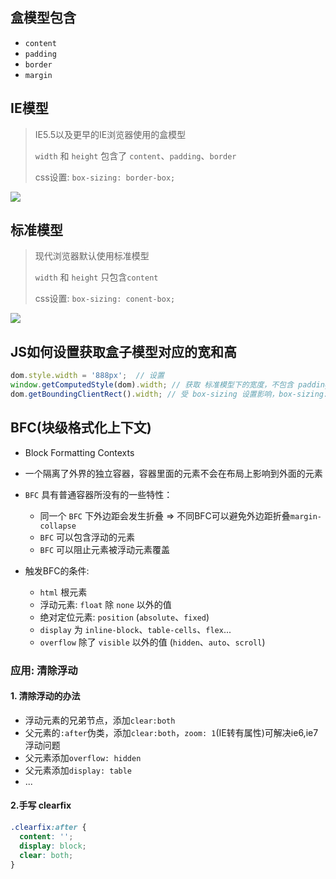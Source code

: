 

## 盒模型包含
+ `content`
+ `padding`
+ `border`
+ `margin`

## IE模型
> IE5.5以及更早的IE浏览器使用的盒模型
>
> `width` 和 `height` 包含了 `content`、`padding`、`border`
>
> css设置: `box-sizing: border-box;`

![](@site/static/docs/04.CSS篇/盒模型.jpg)


## 标准模型
> 现代浏览器默认使用标准模型
>
> `width` 和 `height` 只包含`content`
>
> css设置: `box-sizing: conent-box;`

![](@site/static/docs/04.CSS篇/标准模型.jpg)

## JS如何设置获取盒子模型对应的宽和高
```js
dom.style.width = '888px';  // 设置
window.getComputedStyle(dom).width; // 获取 标准模型下的宽度，不包含 padding和border
dom.getBoundingClientRect().width; // 受 box-sizing 设置影响，box-sizing: border-box时，包含 padding和border
```

## BFC(块级格式化上下文)
+ Block Formatting Contexts
+ 一个隔离了外界的独立容器，容器里面的元素不会在布局上影响到外面的元素
+ `BFC` 具有普通容器所没有的一些特性：
  + 同一个 `BFC` 下外边距会发生折叠 => 不同BFC可以避免外边距折叠`margin-collapse`
  + `BFC` 可以包含浮动的元素
  + `BFC` 可以阻止元素被浮动元素覆盖

+ 触发BFC的条件:
  + `html` 根元素
  + 浮动元素: `float` 除 `none` 以外的值
  + 绝对定位元素: `position` (`absolute`、`fixed`)
  + `display` 为 `inline-block`、`table-cells`、`flex`...
  + `overflow` 除了 `visible` 以外的值 (`hidden`、`auto`、`scroll`)

### 应用: 清除浮动
#### 1. 清除浮动的办法
+ 浮动元素的兄弟节点，添加`clear:both`
+ 父元素的`:after`伪类，添加`clear:both`，`zoom: 1`(IE转有属性)可解决ie6,ie7浮动问题
+ 父元素添加`overflow: hidden`
+ 父元素添加`display: table`
+ ...

#### 2.手写 clearfix
```css
.clearfix:after {
  content: '';
  display: block;
  clear: both;
}
```


